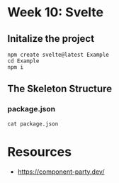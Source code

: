 # Week 10: Svelte

## Initalize the project
```
npm create svelte@latest Example
cd Example
npm i
```

## The Skeleton Structure

### package.json
```
cat package.json
```



# Resources
- https://component-party.dev/

